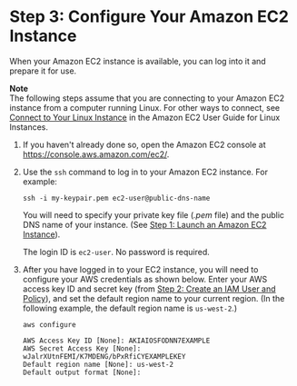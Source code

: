 # Step 3: Configure Your Amazon EC2 Instance<a name="DAX.client.configure-ec2-instance"></a>

When your Amazon EC2 instance is available, you can log into it and prepare it for use\.

**Note**  
The following steps assume that you are connecting to your Amazon EC2 instance from a computer running Linux\. For other ways to connect, see [Connect to Your Linux Instance](http://docs.aws.amazon.com/AWSEC2/latest/UserGuide/AccessingInstances.html) in the Amazon EC2 User Guide for Linux Instances\.

1. If you haven't already done so, open the Amazon EC2 console at [https://console\.aws\.amazon\.com/ec2/](https://console.aws.amazon.com/ec2/)\.

1. Use the `ssh` command to log in to your Amazon EC2 instance\. For example:

   ```
   ssh -i my-keypair.pem ec2-user@public-dns-name
   ```

   You will need to specify your private key file \(*\.pem* file\) and the public DNS name of your instance\. \(See [Step 1: Launch an Amazon EC2 Instance](DAX.client.launch-ec2-instance.md)\)\.

   The login ID is `ec2-user`\. No password is required\.

1. After you have logged in to your EC2 instance, you will need to configure your AWS credentials as shown below\. Enter your AWS access key ID and secret key \(from [Step 2: Create an IAM User and Policy](DAX.client.create-user-policy.md)\), and set the default region name to your current region\. \(In the following example, the default region name is `us-west-2`\.\)

   ```
   aws configure
   
   AWS Access Key ID [None]: AKIAIOSFODNN7EXAMPLE
   AWS Secret Access Key [None]: wJalrXUtnFEMI/K7MDENG/bPxRfiCYEXAMPLEKEY
   Default region name [None]: us-west-2
   Default output format [None]:
   ```